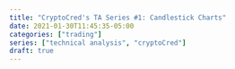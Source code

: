 ```yaml
---
title: "CryptoCred's TA Series #1: Candlestick Charts"
date: 2021-01-30T11:45:35-05:00
categories: ["trading"]
series: ["technical analysis", "cryptoCred"]
draft: true
---
```


